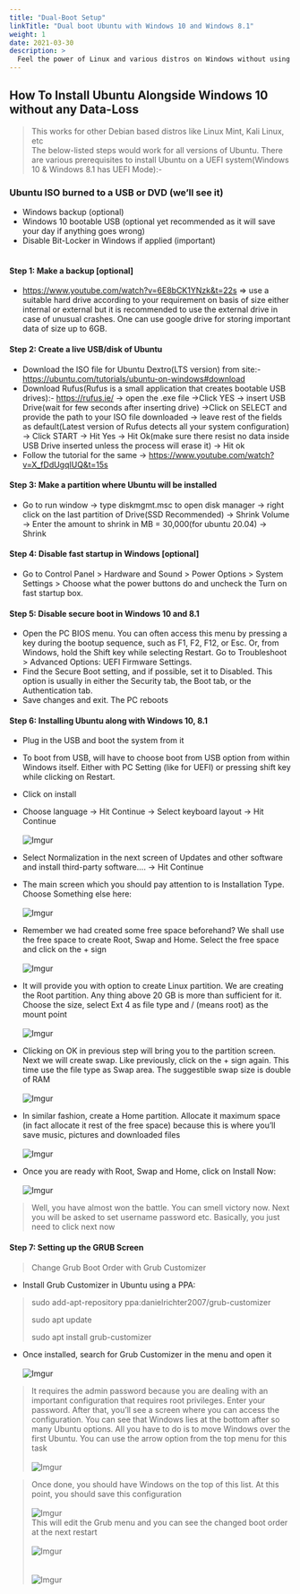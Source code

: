 ```yaml
---
title: "Dual-Boot Setup"
linkTitle: "Dual boot Ubuntu with Windows 10 and Windows 8.1"
weight: 1
date: 2021-03-30
description: >
  Feel the power of Linux and various distros on Windows without using any emulator or virtual disk!
---
```


## How To Install Ubuntu Alongside Windows 10 without any Data-Loss
> This works for other Debian based distros like Linux Mint, Kali Linux, etc<br>
> The below-listed steps would work for all versions of Ubuntu. There are various prerequisites to install Ubuntu on a UEFI system(Windows 10 & Windows 8.1 has UEFI Mode):-<br>

### Ubuntu ISO burned to a USB or DVD (we’ll see it)
* Windows backup (optional)
* Windows 10 bootable USB (optional yet recommended as it will save your day if anything goes wrong)
* Disable Bit-Locker in Windows if applied (important)<br><br>
#### Step 1: Make a backup [optional]
* https://www.youtube.com/watch?v=6E8bCK1YNzk&t=22s => use a suitable hard drive according to your requirement on basis of size either internal or external but it is recommended to use the external drive in case of unusual crashes. One can use google drive for storing important data of size up to 6GB.
#### Step 2: Create a live USB/disk of Ubuntu
* Download the ISO file for Ubuntu Dextro(LTS version) from site:- https://ubuntu.com/tutorials/ubuntu-on-windows#download
* Download Rufus(Rufus is a small application that creates bootable USB drives):- https://rufus.ie/ -> open the .exe file ->Click YES -> insert USB Drive(wait for few seconds after inserting drive) ->Click on SELECT and provide the path to your ISO file downloaded -> leave rest of the fields as default(Latest version of Rufus detects all your system configuration) -> Click START -> Hit Yes -> Hit Ok(make sure there resist no data inside USB Drive inserted unless the process will erase it) -> Hit ok
* Follow the tutorial for the same ->  https://www.youtube.com/watch?v=X_fDdUgqIUQ&t=15s

#### Step 3: Make a partition where Ubuntu will be installed
* Go to run window -> type diskmgmt.msc to open disk manager -> right click on the last partition of Drive(SSD Recommended) -> Shrink Volume -> Enter the amount to shrink in MB = 30,000(for ubuntu 20.04) -> Shrink

#### Step 4: Disable fast startup in Windows [optional]
* Go to Control Panel > Hardware and Sound > Power Options > System Settings > Choose what the power buttons do and uncheck the Turn on fast startup box.
#### Step 5: Disable secure boot in Windows 10 and 8.1
* Open the PC BIOS menu. You can often access this menu by pressing a key during the bootup sequence, such as F1, F2, F12, or Esc.
Or, from Windows, hold the Shift key while selecting Restart. Go to Troubleshoot > Advanced Options: UEFI Firmware Settings.
* Find the Secure Boot setting, and if possible, set it to Disabled. This option is usually in either the Security tab, the Boot tab, or the Authentication tab.
* Save changes and exit. The PC reboots
#### Step 6: Installing Ubuntu along with Windows 10, 8.1
* Plug in the USB and boot the system from it
* To boot from USB, will have to choose boot from USB option from within Windows itself. Either with PC Setting (like for UEFI) or pressing shift key while clicking on Restart.
* Click on install
* Choose language -> Hit Continue -> Select keyboard layout -> Hit Continue<br><br>
![Imgur](https://imgur.com/u5w6jIE.jpg)

* Select Normalization in the next screen of Updates and other software and install third-party software…. -> Hit Continue
* The main screen which you should pay attention to is Installation Type. Choose Something else here:<br><br>
![Imgur](https://imgur.com/y1h4kNL.jpg)

* Remember we had created some free space beforehand? We shall use the free space to create Root, Swap and Home. Select the free space and click on the + sign<br><br>
![Imgur](https://imgur.com/FvbgPmt.jpg)

* It will provide you with option to create Linux partition. We are creating the Root partition. Any thing above 20 GB is more than sufficient for it. Choose the size, select Ext 4 as file type and / (means root) as the mount point<br><br>
![Imgur](https://imgur.com/1SpXSes.jpg)

* Clicking on OK in previous step will bring you to the partition screen. Next we will create swap. Like previously, click on the + sign again. This time use the file type as Swap area. The suggestible swap size is double of RAM<br><br>
![Imgur](https://imgur.com/JNJqKmN.jpg)

* In similar fashion, create a Home partition. Allocate it maximum space (in fact allocate it rest of the free space) because this is where you’ll save music, pictures and downloaded files<br><br>
![Imgur](https://imgur.com/YTo8Fq9.jpg)

* Once you are ready with Root, Swap and Home, click on Install Now:<br><br>
![Imgur](https://imgur.com/gIeFcwq.jpg)

> Well, you have almost won the battle. You can smell victory now. Next you will be asked to set username password etc. Basically, you just need to click next now
#### Step 7: Setting up the GRUB Screen
> Change Grub Boot Order with Grub Customizer

* Install Grub Customizer in Ubuntu using a PPA:

> sudo add-apt-repository ppa:danielrichter2007/grub-customizer 
> 
> sudo apt update
> 
> sudo apt install grub-customizer

* Once installed, search for Grub Customizer in the menu and open it<br><br>
![Imgur](https://imgur.com/Sqzamsv.jpg)



> It requires the admin password because you are dealing with an important configuration that requires root privileges. Enter your password.
> After that, you’ll see a screen where you can access the configuration. You can see that Windows lies at the bottom after so many Ubuntu options.
> All you have to do is to move Windows over the first Ubuntu. You can use the arrow option from the top menu for this task<br><br>
![Imgur](https://imgur.com/vd3su54.jpg)<br>



>Once done, you should have Windows on the top of this list. At this point, you should save this configuration<br><br>
![Imgur](https://imgur.com/9EuKmph.jpg)<br>
>This will edit the Grub menu and you can see the changed boot order at the next restart<br><br>
![Imgur](https://imgur.com/jw0TuzK.jpg)<br><br><br>
![Imgur](https://imgur.com/cmFRFuu.jpg)







 

 
 

 
 
 



